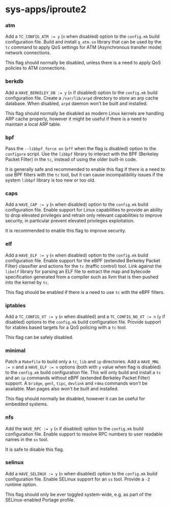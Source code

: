# sys-apps/iproute2

### atm
Add a `TC_CONFIG_ATM := y` (`n` when disabled) option to the `config.mk` build configuration file. Build and install `q_atm.so` library that can be used by the `tc` command to apply QoS settings for ATM (Asynchronous transfer mode) network connections.

This flag should normally be disabled, unless there is a need to apply QoS policies to ATM connections.

### berkdb
Add a `HAVE_BERKELEY_DB := y` (`n` if disabled) option to the `config.mk` build configuration file. Create a `/var/lib/arpd` directory to store an arp cache database. When disabled, `arpd` daemon won't be built and installed.

This flag should normally be disabled as modern Linux kernels are handling ARP cache properly, however it might be useful if there is a need to maintain a local ARP table.

### bpf
Pass the `--libbpf_force on` (`off` when the flag is disabled) option to the `configure` script. Use the `libbpf` library to interact with the BPF (Berkeley Packet Filter) in the `tc`, instead of using the older built-in code.

It is generally safe and recommended to enable this flag if there is a need to use BPF filters with the `tc` tool, but it can cause incompatibility issues if the system `libbpf` library is too new or too old.

### caps
Add a `HAVE_CAP := y` (`n` when disabled) option to the `config.mk` build configuration file. Enable support for Linux capabilities to provide an ability to drop elevated privileges and retrain only relevant capabilities to improve security, in particular prevent elevated privileges exploitation.

It is recommended to enable this flag to improve security.

### elf
Add a `HAVE_ELF := y` (`n` when disabled) option to the `config.mk` build configuration file. Enable support for the eBPF (extended Berkeley Packet Filter) classifier and actions for the `tc` (traffic control) tool. Link against the `libelf` library for parsing an ELF file to extract the map and bytecode specification generated from a compiler such as llvm that is then pushed into the kernel by `tc`.

This flag should be enabled if there is a need to use `tc` with the eBPF filters.

### iptables
Add a `TC_CONFIG_XT := y` (`n` when disabled) and a `TC_CONFIG_NO_XT := n` (`y` if disabled) options to the `config.mk` build configuration file. Provide support for xtables based targets for a QoS policing with a `tc` tool.

This flag can be safely disabled.

### minimal
Patch a `Makefile` to build only a `tc`, `lib` and `ip` directories. Add a `HAVE_MNL := n` and a `HAVE_ELF := n` options (both with `y` value when flag is disabled) to the `config.mk` build configuration file. This will only build and install a `tc` and an `ip` commands without eBPF (extended Berkeley Packet Filter) support. A `bridge`, `genl`, `tipc`, `devlink` and `rdma` commands won't be available. Man pages also won't be built and installed.

This flag should normally be disabled, however it can be useful for embedded systems.

### nfs
Add the `HAVE_RPC := y` (`n` if disabled) option to the `config.mk` build configuration file. Enable support to resolve RPC numbers to user readable names in the `ss` tool.

It is safe to disable this flag.

### selinux
Add a `HAVE_SELINUX := y` (`n` when disabled) option to the `config.mk` build configuration file. Enable SELinux support for an `ss` tool. Provide a `-Z` runtime option.

This flag should only be ever toggled system-wide, e.g. as part of the SELinux-enabled Portage profile.
